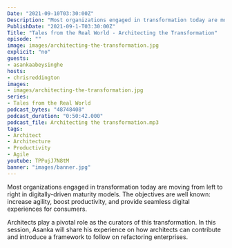 ```yaml
---
Date: "2021-09-10T03:30:00Z"
Description: "Most organizations engaged in transformation today are moving from left to right in digitally-driven maturity models. The objectives are well known: increase agility, boost productivity, and provide seamless digital experiences for consumers. Architects play a pivotal role as the curators of this transformation. In this session, Asanka will share his experience on how architects can contribute and introduce a framework to follow on refactoring enterprises."
PublishDate: "2021-09-1-T03:30:00Z"
Title: "Tales from the Real World - Architecting the Transformation"
episode: ""
image: images/architecting-the-transformation.jpg
explicit: "no"
guests:
- asankaabeysinghe
hosts:
- chrisreddington
images:
- images/architecting-the-transformation.jpg
series:
- Tales from the Real World
podcast_bytes: "48748408"
podcast_duration: "0:50:42.000"
podcast_file: Architecting the transformation.mp3
tags:
- Architect
- Architecture
- Productivity
- Agile
youtube: TPPujJ7N8tM
banner: "images/banner.jpg"
---
```

Most organizations engaged in transformation today are moving from left to right in digitally-driven maturity models. The objectives are well known: increase agility, boost productivity, and provide seamless digital experiences for consumers.

Architects play a pivotal role as the curators of this transformation. In this session, Asanka will share his experience on how architects can contribute and introduce a framework to follow on refactoring enterprises.